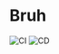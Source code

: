 # Bruh

[ci]: https://github.com/olegdayo/bruh/actions/workflows/ci.yaml/badge.svg
[cd]: https://github.com/olegdayo/bruh/actions/workflows/cd.yaml/badge.svg

![CI][ci]
![CD][cd]

